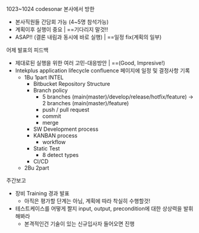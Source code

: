 1023~1024 codesonar 본사에서 방한
- 본사직원들 간담회 가능 (4~5명 참석가능)
- 계획이후 실행이 중요 | ==기다리지 말것!!
- ASAP!! (결론 내림과 동시에 바로 실행) | ==일정 fix(계획의 일부)

어제 발표의 피드백
- 제대로된 실행을 위한 여러 고민-대응방안 | ==(Good, Impresive!)
- Intekplus application lifecycle confluence 페이지에 일정 및 결정사항 기록
	- 1Bu 1part INTEL
		- Bitbucket Repository Structure
		- Branch policy
			- 5 branches (main(master)/develop/release/hotfix/feature) -> 2 branches (main(master)/feature)
			- push / pull request
			- commit
			- merge
		- SW Development process
		- KANBAN process
			- workflow
		- Static Test
			- 8 detect types
		- CI/CD
	- 2Bu 2part

주간보고
- 장비 Training 경과 발표
	- 아직은 평가할 단계는 아님, 계획에 따라 착실히 수행할것!
- 테스트케이스를 어떻게 짤지 input, output, precondition에 대한 상상력을 발휘해봐라
	- 본격적인건 기술이 있는 신규입사자 들어오면 진행